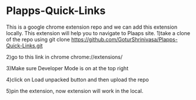 # Plapps-Quick-Links
This is a google chrome extension repo and we can add this extension locally.
This extension will help you to navigate to Plaaps site.
1)take a clone of the repo using
git clone https://github.com/GoturShrinivasa/Plapps-Quick-Links.git

2)go to this link in chrome chrome://extensions/

3)Make sure Developer Mode is on at the top right

4)click on Load unpacked button and then upload the repo

5)pin the extension, now extension will work in the local.

